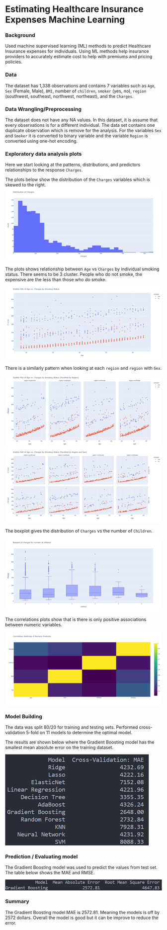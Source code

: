 # Estimating Healthcare Insurance Expenses Machine Learning

### Background
Used machine supervised learning (ML) methods to predict Healthcare Insurance expenses for individuals. Using ML methods help insurance providers to  accurately estimate cost to help with premiums and pricing policies. 

### Data
The dataset has 1,338 observations and contains 7 variables such as `Age`, `Sex` (Female, Male), `BMI`, number of `children`, `smoker` (yes, no), `region` (southwest, southeast, northwest, northeast), and the `Charges`.


### Data Wrangling/Preprocessing
The dataset does not have any NA values. In this dataset, it is assume that every observations is for a different individual. The data set contains one duplicate observation which is remove for the analysis. For the variables `Sex` and `Smoker` it is converted to binary variable and the variable `Region` is converted using one-hot encoding.


### Exploratory data analysis plots

Here we start looking at the patterns, distributions, and predictors relationships to the response `Charges`.

The plots below show the distribution of the `Charges` variables which is skewed to the right.
![](./img/distribution_of_charges.png)

The plots shows relationship between `Age` vs `Charges` by individual smoking status. There seems to be 3 cluster. People who do not smoke, the expensive are the less than those who do smoke.

![](./img/age_charges_smoking.png)

There is a similarly pattern when looking at each `region` and `region` with `Sex`. 

![](./img/age_charges_smoking_region.png)
![](./img/age_charges_smoking_region_sex.png)

The boxplot gives the distribution of `Charges` vs the number of `Children`.

![](./img/charges_children.png)

The correlations plots show that is there is only positive associations between numeric variables.

![](./img/corr.png)
 
 
### Model Building

The data was split 80/20 for training and testing sets. Performed cross-validation 5-fold on 11 models to determine the optimal model. 

The results are shown below where the Gradient Boosting model has the smallest mean absolute error on the training dataset.

![](./img/train_cv.png)


### Prediction / Evaluating model
The Gradient Boosting model was used to predict the values from test set. The table below shows the MAE and RMSE. 

![](./img/test_res.png)

### Summary
The Gradient Boosting model MAE is 2572.81. Meaning the models is off by 2572 dollars. Overall the model is good but it can be improve to reduce the error.


